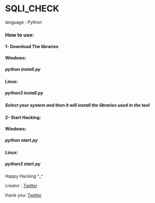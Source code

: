 # SQLI_CHECK
language : Python

### How to use:

#### 1- Download The libraries

#### Windows:
##### python install.py
#### Linux:
##### python3 install.py
##### Select your system and then it will install the libraries used in the tool

#### 2- Start Hacking:

#### Windows:
##### python start.py
#### Linux:
##### python3 start.py



Happy Hacking ^_^ 

creator :
[Twitter](https://twitter.com/izox99 "izox99")

thank you:
[Twitter](https://twitter.com/F14Commander "F14Commander")
